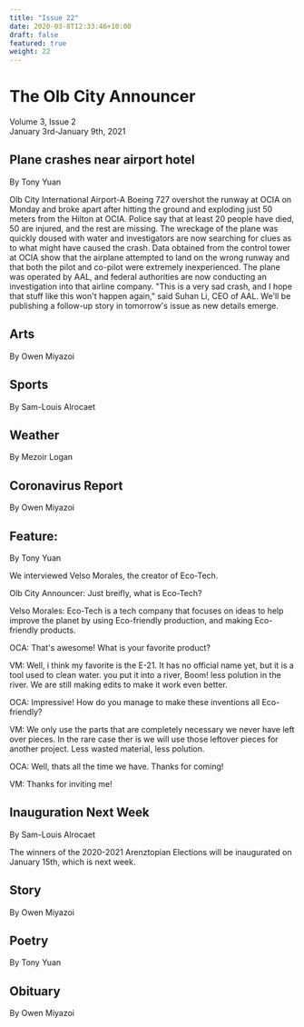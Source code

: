 ```yaml
---
title: "Issue 22"
date: 2020-03-8T12:33:46+10:00
draft: false
featured: true
weight: 22
---
```


# The Olb City Announcer
Volume 3, Issue 2    
January 3rd-January 9th, 2021

## Plane crashes near airport hotel
By Tony Yuan

Olb City International Airport-A Boeing 727 overshot the runway at OCIA on Monday and broke apart after hitting the ground and exploding just 50 meters from the Hilton at OCIA. Police say that at least 20 people have died, 50 are injured, and the rest are missing. The wreckage of the plane was quickly doused with water and investigators are now searching for clues as to what might have caused the crash. Data obtained from the control tower at OCIA show that the airplane attempted to land on the wrong runway and that both the pilot and co-pilot were extremely inexperienced. The plane was operated by AAL, and federal authorities are now conducting an investigation into that airline company. "This is a very sad crash, and I hope that stuff like this won't happen again," said Suhan Li, CEO of AAL. We'll be publishing a follow-up story in tomorrow's issue as new details emerge.

## Arts
By Owen Miyazoi



## Sports
By Sam-Louis Alrocaet



## Weather
By Mezoir Logan



## Coronavirus Report
By Owen Miyazoi



## Feature:
By Tony Yuan

We interviewed Velso Morales, the creator of Eco-Tech.

Olb City Announcer: Just breifly, what is Eco-Tech?

Velso Morales: Eco-Tech is a tech company that focuses on ideas to help improve the planet by using Eco-friendly production, and making Eco-friendly products. 

OCA: That's awesome! What is your favorite product?

VM: Well, i think my favorite is the E-21. It has no official name yet, but it is a tool used to clean water. you put it into a river, Boom! less polution in the river. We are still making edits to make it work even better.

OCA: Impressive! How do you manage to make these inventions all Eco-friendly? 

VM: We only use the parts that are completely necessary we never have left over pieces. In the rare case ther is we will use those leftover pieces for another project. Less wasted material, less polution.

OCA: Well, thats all the time we have. Thanks for coming!

VM: Thanks for inviting me!



## Inauguration Next Week
By Sam-Louis Alrocaet

The winners of the 2020-2021 Arenztopian Elections will be inaugurated on January 15th, which is next week. 

## Story
By Owen Miyazoi



## Poetry
By Tony Yuan



## Obituary
By Owen Miyazoi

